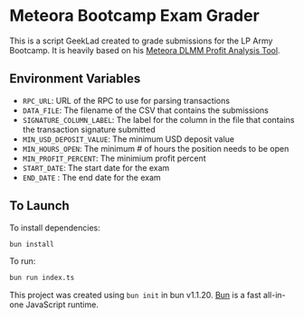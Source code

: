# Meteora Bootcamp Exam Grader

This is a script GeekLad created to grade submissions for the LP Army Bootcamp.
It is heavily based on his [Meteora DLMM Profit Analysis Tool](https://github.com/GeekLad/meteora-profit-analysis/).

## Environment Variables

- `RPC_URL`: URL of the RPC to use for parsing transactions
- `DATA_FILE`: The filename of the CSV that contains the submissions
- `SIGNATURE_COLUMN_LABEL`: The label for the column in the file that contains
  the transaction signature submitted
- `MIN_USD_DEPOSIT_VALUE`: The minimum USD deposit value
- `MIN_HOURS_OPEN`: The minimum # of hours the position needs to be open
- `MIN_PROFIT_PERCENT`: The minimium profit percent
- `START_DATE`: The start date for the exam
- `END_DATE` : The end date for the exam

## To Launch

To install dependencies:

```bash
bun install
```

To run:

```bash
bun run index.ts
```

This project was created using `bun init` in bun v1.1.20. [Bun](https://bun.sh) is a fast all-in-one JavaScript runtime.
